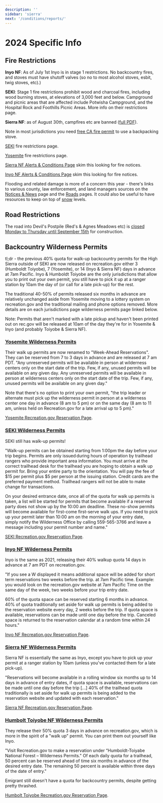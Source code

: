 ```yaml
---
description: ''
sidebar: 'sierra'
next: '/conditions/reports/'
---
```


# 2024 Specific Info

## Fire Restrictions

**Inyo NF**: As of July 1st Inyo is in stage 1 restrictions. No backcountry fires, and stoves must have shutoff valves (so no to most alcohol stoves, esbit, twig stoves, etc).)

**SEKI**: Stage 1 fire restrictions prohibit wood and charcoal fires, including wood burning stoves, at elevations of 3,000 feet and below. Campground and picnic areas that are affected include Potwisha Campground, and the Hospital Rock and Foothills Picnic Areas. More info on their restrictions page.

**Sierra NF**: as of August 30th, campfires etc are banned ([full PDF](https://www.fs.usda.gov/Internet/FSE_DOCUMENTS/fseprd1202411.pdf)).

 Note in most jurisdictions you need [free CA fire permit](https://www.readyforwildfire.org/permits/campfire-permit/) to use a backpacking stove.

[SEKI](https://home.nps.gov/seki/learn/nature/fire-restrictions.htm) fire restrictions page.

[Yosemite](https://www.nps.gov/yose/planyourvisit/firerestrictions.htm) fire restrictions page.

[Sierra NF Alerts & Conditions Page](https://www.fs.usda.gov/alerts/sierra/alerts-notices) skim this looking for fire notices.

[Inyo NF Alerts & Conditions Page](https://www.fs.usda.gov/alerts/inyo/alerts-notices) skim this looking for fire notices.

Flooding and related damage is more of a concern this year - there's links to various county, law enforcement, and land managers sources on the [Notices & News](/news) page and the [Roads](/roads) pages. It could also be useful to have resources to keep on top of [snow](/snow) levels.

## Road Restrictions

The road into Devil's Postpile (Red's & Agnes Meadows etc) is [closed Monday to Thursday until September 15th](https://www.fs.usda.gov/detail/inyo/learning/safety-ethics/?cid=FSEPRD1127643) for construction.

## Backcountry Wilderness Permits

tl;dr - the previous 40% quota for walk-up backcountry permits for the High Sierra outside of SEKI are now released on recreation.gov either 3 (Humboldt Toiyobe), 7 (Yosemite), or 14 (Inyo & Sierra NF) days in advance at 7am Pacific. Inyo & Humboldt Toiyobe are the only jurisdictions that allow you to print out your own permit, you still have to pick it up at a ranger station by 10am the day of (or call for a late pick-up) for the rest.

The traditional 40-50% of permits released six months in advance are relatively unchanged aside from Yosemite moving to a lottery system on recreation.gov and the traditional mailing and phone options removed. More details are on each jurisdictions page wilderness permits page linked below.

Note: Permits that aren't marked with a late pickup and haven't been printed out on rec.gov will be released at 10am of the day they're for in Yosemite & Inyo (and probably Toiyobe & Sierra NF).

### [Yosemite Wilderness Permits](https://www.nps.gov/yose/planyourvisit/wpres.htm)

Their walk up permits are now renamed to "Week-Ahead Reservations".  They can be reserved from 7 to 3 days in advance and are released at 7 am PDT. "Any unreserved permits will be available in person at wilderness centers only on the start date of the trip. Few, if any, unused permits will be available on any given day. Any unreserved permits will be available in person at wilderness centers only on the start date of the trip. Few, if any, unused permits will be available on any given day."

Note that there's no option to print your own permit, "the trip leader or alternate must pick up the wilderness permit in person at a wilderness center one day in advance (8 am to 5 pm) or on the same day (8 am to 11 am, unless held on Recreation.gov for a late arrival up to 5 pm)."

[Yosemite Recreation.gov Reservation Page](https://www.recreation.gov/permits/445859).

### [SEKI Wilderness Permits](https://www.nps.gov/seki/planyourvisit/wilderness_permits.htm) 

SEKI still has walk-up permits!

"Walk-up permits can be obtained starting from 1:00pm the day before your trip begins. Permits are only issued during hours of operation by trailhead rangers who provide important area information. You must arrive at the correct trailhead desk for the trailhead you are hoping to obtain a walk up permit for. Bring your entire party to the orientation. You will pay the fee of $15 per permit plus $5 per person at the issuing station. Credit cards are the preferred payment method. Trailhead rangers will not be able to make change for transactions. 

On your desired entrance date, once all of the quota for walk up permits is taken, a list will be started for permits that become available if a reserved party does not show up by the 10:00 am deadline. These no-show permits will become available for first-come first-serve walk ups. If you need to pick up your permit later than 10:00 am on the morning of your entry date, simply notify the Wilderness Office by calling 559-565-3766 and leave a message including your permit number and name."

[SEKI Recreation.gov Reservation Page](https://www.recreation.gov/permits/445857).

### [Inyo NF Wilderness Permits](https://www.fs.usda.gov/detail/inyo/passes-permits/recreation/?cid=fsbdev3_003808)

Inyo is the same as 2021, releasing their 40% walkup quota 14 days in advance at 7 am PDT on recreation.gov.

"If you see a W displayed it means additional space will be added for short term reservations two weeks before the trip. at 7am Pacific time.  Example: you would look on the recreation.gov website at 7am Pacific Time on the same day of the week, two weeks before your trip entry date.

60% of the quota space can be reserved starting 6 months in advance.
40% of quota traditionally set aside for walk up permits is being added to the reservation website every day, 2 weeks before the trip.
If quota space is available, reservations can be made until one day before the trip.
Canceled space is returned to the reservation calendar at a random time within 24 hours."

[Inyo NF Recreation.gov Reservation Page](https://www.recreation.gov/permits/233262).

### [Sierra NF Wilderness Permits](https://www.fs.usda.gov/detail/sierra/passes-permits/?cid=fsbdev7_018115) 

Sierra NF is essentially the same as Inyo, except you have to pick up your permit at a ranger station by 10am (unless you've contacted them for a late pick-up).

"Reservations will become available in a rolling window six months up to 14 days in advance of entry dates, if quota space is available, reservations can be made until one day before the trip [...] 40% of  the trailhead quota traditionally is set aside for walk up permits is being added to the reservation website and updated with each reservation."

[Sierra NF Recreation.gov Reservation Page](https://www.recreation.gov/permits/445858).

### [Humbolt Toiyobe NF Wilderness Permits](https://www.fs.usda.gov/detail/htnf/passes-permits/?cid=fseprd673368) 

They release their 50% quota 3 days in advance on recreation.gov, which is more in the spirit of a "walk up" permit. You can print them out yourself like Inyo.

"Visit Recreation.gov to make a reservation under “Humboldt-Toiyabe National Forest – Wilderness Permits." Of each daily quota for a trailhead, 50 percent can be reserved ahead of time six months in advance of the desired entry date. The remaining 50 percent is available within three days of the date of entry." 

Emigrant still doesn't have a quota for backcountry permits, despite getting pretty thrashed.

[Humbolt Toiyobe Recreation.gov Reservation Page](https://www.recreation.gov/permits/445856).